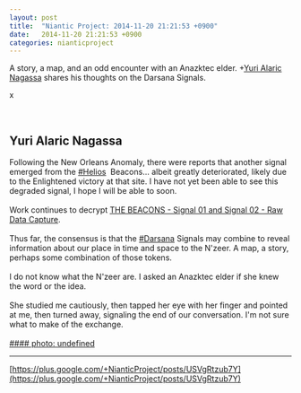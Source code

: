 ```yaml
---
layout: post
title:  "Niantic Project: 2014-11-20 21:21:53 +0900"
date:   2014-11-20 21:21:53 +0900
categories: nianticproject
---
```

A story, a map, and an odd encounter with an Anazktec elder. +[Yuri Alaric Nagassa](https://plus.google.com/108841352205789260050 "") shares his thoughts on the Darsana Signals.

x<div class="shared"><br /><h2>Yuri Alaric Nagassa</h2>Following the New Orleans Anomaly, there were reports that another signal emerged from the  <a rel="nofollow" class="ot-hashtag" href="https://plus.google.com/s/%23Helios">#Helios</a>  Beacons... albeit greatly deteriorated, likely due to the Enlightened victory at that site. I have not yet been able to see this degraded signal, I hope I will be able to soon.<br /><br />Work continues to decrypt <a href="http://www.youtube.com/watch?v=5PY5fzM9BmY&amp;list=PLDEUWItbkQ5_aYjvierVV-J9HDghkNKXQ" class="ot-anchor">THE BEACONS - Signal 01 and Signal 02 - Raw Data Capture</a>.<br /><br />Thus far, the consensus is that the <a rel="nofollow" class="ot-hashtag" href="https://plus.google.com/s/%23Darsana">#Darsana</a> Signals may combine to reveal information about our place in time and space to the N'zeer. A map, a story, perhaps some combination of those tokens.<br /><br />I do not know what the N'zeer are. I asked an Anazktec elder if she knew the word or the idea.<br /><br />She studied me cautiously, then tapped her eye with her finger and pointed at me, then turned away, signaling the end of our conversation. I'm not sure what to make of the exchange. <br /><br /></div>
[#### photo: undefined](https://lh5.googleusercontent.com/-h57WWBECLGA/VG3WJ_t9tnI/AAAAAAAAALA/jh2wz4VwSZc/place.png "")
- - -
[https://plus.google.com/+NianticProject/posts/USVgRtzub7Y](https://plus.google.com/+NianticProject/posts/USVgRtzub7Y)
